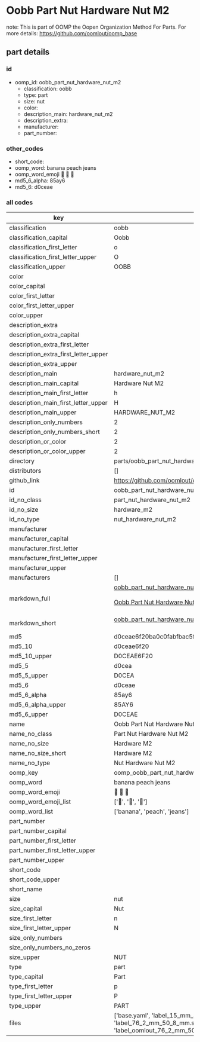 # Oobb Part Nut Hardware Nut M2  

note: This is part of OOMP the Oopen Organization Method For Parts. For more details: https://github.com/oomlout/oomp_base

##  part details





### id
* oomp_id: oobb_part_nut_hardware_nut_m2
  * classification: oobb
  * type: part
  * size: nut
  * color: 
  * description_main: hardware_nut_m2
  * description_extra: 
  * manufacturer: 
  * part_number: 

### other_codes
* short_code: 
* oomp_word: banana peach jeans
* oomp_word_emoji :banana: :peach: :jeans:
* md5_6_alpha: 85ay6
* md5_6: d0ceae

### all codes 
| key | value |  
| --- | --- |  
| classification | oobb |  
| classification_capital | Oobb |  
| classification_first_letter | o |  
| classification_first_letter_upper | O |  
| classification_upper | OOBB |  
| color |  |  
| color_capital |  |  
| color_first_letter |  |  
| color_first_letter_upper |  |  
| color_upper |  |  
| description_extra |  |  
| description_extra_capital |  |  
| description_extra_first_letter |  |  
| description_extra_first_letter_upper |  |  
| description_extra_upper |  |  
| description_main | hardware_nut_m2 |  
| description_main_capital | Hardware Nut M2 |  
| description_main_first_letter | h |  
| description_main_first_letter_upper | H |  
| description_main_upper | HARDWARE_NUT_M2 |  
| description_only_numbers | 2 |  
| description_only_numbers_short | 2 |  
| description_or_color | 2 |  
| description_or_color_upper | 2 |  
| directory | parts/oobb_part_nut_hardware_nut_m2 |  
| distributors | [] |  
| github_link | https://github.com/oomlout/oomlout_oomp_part_src/tree/main/parts/oobb_part_nut_hardware_nut_m2/working |  
| id | oobb_part_nut_hardware_nut_m2 |  
| id_no_class | part_nut_hardware_nut_m2 |  
| id_no_size | hardware_m2 |  
| id_no_type | nut_hardware_nut_m2 |  
| manufacturer |  |  
| manufacturer_capital |  |  
| manufacturer_first_letter |  |  
| manufacturer_first_letter_upper |  |  
| manufacturer_upper |  |  
| manufacturers | [] |  
| markdown_full | [oobb_part_nut_hardware_nut_m2](https://github.com/oomlout/oomlout_oomp_part_src/tree/main/parts/oobb_part_nut_hardware_nut_m2/working)<br>[](https://github.com/oomlout/oomlout_oomp_part_src/tree/main/parts/oobb_part_nut_hardware_nut_m2/working)<br>[Oobb Part Nut Hardware Nut M2](https://github.com/oomlout/oomlout_oomp_part_src/tree/main/parts/oobb_part_nut_hardware_nut_m2/working)<br><br> |  
| markdown_short | [oobb_part_nut_hardware_nut_m2](https://github.com/oomlout/oomlout_oomp_part_src/tree/main/parts/oobb_part_nut_hardware_nut_m2/working)<br><br> |  
| md5 | d0ceae6f20ba0c0fabfbac5f50933fc7 |  
| md5_10 | d0ceae6f20 |  
| md5_10_upper | D0CEAE6F20 |  
| md5_5 | d0cea |  
| md5_5_upper | D0CEA |  
| md5_6 | d0ceae |  
| md5_6_alpha | 85ay6 |  
| md5_6_alpha_upper | 85AY6 |  
| md5_6_upper | D0CEAE |  
| name | Oobb Part Nut Hardware Nut M2 |  
| name_no_class | Part Nut Hardware Nut M2 |  
| name_no_size | Hardware M2 |  
| name_no_size_short | Hardware M2 |  
| name_no_type | Nut Hardware Nut M2 |  
| oomp_key | oomp_oobb_part_nut_hardware_nut_m2 |  
| oomp_word | banana peach jeans |  
| oomp_word_emoji | :banana: :peach: :jeans: |  
| oomp_word_emoji_list | [':banana:', ':peach:', ':jeans:'] |  
| oomp_word_list | ['banana', 'peach', 'jeans'] |  
| part_number |  |  
| part_number_capital |  |  
| part_number_first_letter |  |  
| part_number_first_letter_upper |  |  
| part_number_upper |  |  
| short_code |  |  
| short_code_upper |  |  
| short_name |  |  
| size | nut |  
| size_capital | Nut |  
| size_first_letter | n |  
| size_first_letter_upper | N |  
| size_only_numbers |  |  
| size_only_numbers_no_zeros |  |  
| size_upper | NUT |  
| type | part |  
| type_capital | Part |  
| type_first_letter | p |  
| type_first_letter_upper | P |  
| type_upper | PART |  
| files | ['base.yaml', 'label_15_mm_30_mm.pdf', 'label_15_mm_30_mm.svg', 'label_76_2_mm_50_8_mm.pdf', 'label_76_2_mm_50_8_mm.svg', 'label_oomlout_76_2_mm_50_8_mm.pdf', 'label_oomlout_76_2_mm_50_8_mm.svg', 'readme.md', 'working.json', 'working.yaml'] |  
